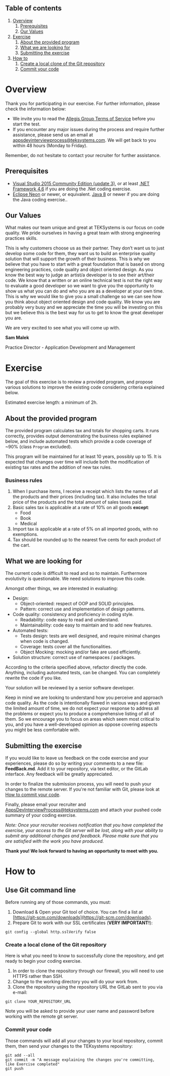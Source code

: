 ## Table of contents
1. [Overview](#overview)
	1. [Prerequisites](#prerequisites)
	1. [Our Values](#our-values)
1. [Exercise](#exercise)
	1. [About the provided program](#about-the-provided-program)
	1. [What we are looking for](#what-we-are-looking-for)
	1. [Submitting the exercise](#submitting-the-exercise)
1. [How to](#how-to)
	1. [Create a local clone of the Git repository](#create-a-local-clone-of-the-git-repository)
	1. [Commit your code](#commit-your-code)

# Overview
Thank you for participating in our exercise. For further information, please check the information below:
- We invite you to read the [Allegis Group Terms of Service](License.md) before you start the test.
- If you encounter any major issues during the process and require further assistance, please send us an email at appsdevinterviewprocess@teksystems.com. We will get back to you within 48 hours (Monday to Friday).

Remember, do not hesitate to contact your recruiter for further assistance.

## Prerequisites
- [Visual Studio 2015 Community Edition (update 3)](https://www.visualstudio.com/en-us/products/visual-studio-community-vs.aspx), or at least [.NET Framework 4.6](https://www.microsoft.com/en-us/download/details.aspx?id=48130) if you are doing the .Net coding exercise.
- [Eclipse Neon](https://www.eclipse.org/downloads/) or newer, or equivalent. [Java 8](http://www.oracle.com/technetwork/java/javase/downloads/jdk8-downloads-2133151.html) or newer if you are doing the Java coding exercise.. 

## Our Values
What makes our team unique and great at TEKSystems is our focus on code quality. We pride ourselves in having a great team with strong engineering practices skills. 

This is why customers choose us as their partner. They don’t want us to just develop some code for them, they want us to build an enterprise quality solution that will support the growth of their business. This is why we believe that you have to start with a great foundation that is based on strong engineering practices, code quality and object oriented design.
As you know the best way to judge an artist/a developer is to see their art/their code. We know that a written or an online technical test is not the right way to evaluate a good developer so we want to give you the opportunity to show us what you can do and who you are as a developer at your own time. This is why we would like to give you a small challenge so we can see how you think about object oriented design and code quality. We know you are probably very busy and we appreciate the time you will be investing on this but we believe this is the best way for us to get to know the great developer you are.

We are very excited to see what you will come up with.

**Sam Malek**

Practice Director - Application Development and Management

# Exercise
The goal of this exercise is to review a provided program, and propose various solutions to improve the existing code considering criteria explained below.

Estimated exercise length: a minimum of 2h.

## About the provided program
The provided program calculates tax and totals for shopping carts. It runs correctly, provides output demonstrating the business rules explained below, and include automated tests which provide a code coverage of ~90% (class `Program` excluded).

This program will be maintained for at least 10 years, possibly up to 15. It is expected that changes over time will include both the modification of existing tax rates and the addition of new tax rules.

### Business rules
1. When I purchase items, I receive a receipt which lists the names of all the products and their prices (including tax). It also includes the total price of the products and the total amount of sales taxes paid.
1. Basic sales tax is applicable at a rate of 10% on all goods **except**:
	* Food
	* Book
	* Medical
1. Import tax is applicable at a rate of 5% on all imported goods, with no exemptions.
1. Tax should be rounded up to the nearest five cents for each product of the cart.

## What we are looking for
The current code is difficult to read and so to maintain. Furthermore evolutivity is questionable. We need solutions to improve this code.

Amongst other things, we are interested in evaluating:
* Design: 
	* Object-oriented: respect of OOP and SOLID principles.
	* Pattern: correct use and implementation of design patterns.
* Code quality: consistency and proficiency in coding style.
	* Readability: code easy to read and understand.  
	* Maintainability: code easy to maintain and to add new features.
* Automated tests:
	* Tests design: tests are well designed, and require minimal changes when code is changed.
	* Coverage: tests cover all the functionalities.
	* Object Mocking: mocking and/or fake are used efficiently.  
* Solution structure: correct use of namespaces / packages.

According to the criteria specified above, refactor directly the code. Anything, including automated tests, can be changed. You can completely rewrite the code if you like.

Your solution will be reviewed by a senior software developer.

Keep in mind we are looking to understand how you perceive and approach code quality. As the code is intentionally flawed in various ways and given the limited amount of time, we do not expect your response to address all the problems or expect you to produce a comprehensive listing of all of them.
So we encourage you to focus on areas which seem most critical to you, and you have a well-developed opinion as oppose covering aspects you might be less comfortable with.

## Submitting the exercise
If you would like to leave us feedback on the code exercise and your experiences, please do so by writing your comments to a new file: **FeedBack.md**. Add it to your repository, via text editor, or the GitLab interface.
Any feedback will be greatly appreciated.

In order to finalize the submission process, you will need to push your changes to the remote server. If you're not familiar with Git, please look at [How to commit your code](#Commit-your-code).

Finally, please email your recruiter and [AppsDevInterviewProcess@teksystems.com](mailto:AppsDevInterviewProcess@teksystems.com?cc=<insert-recruiter-email-address-here>&subject=GitLab%20Coding%20Exercise%20Completion%20Notice&body=Hello,%0A%0AI%20have%20completed%20and%20pushed%20the%20assigned%20coding%20exercise%20on%20GitLab.%0A%0AI%20confirm%20that%20above%20pushed%20code%20summary%20is%20accurate.%20Please%20evaluate%20my%20final%20version%20of%20coding%20exercise.%0A%0ARegards, "AppsDevInterviewProcess@teksystems.com") and attach your pushed code summary of your coding exercise.

*Note:
Once your recruiter receives notification that you have completed the exercise, your access to the Git server will be lost, along with your ability to submit any additional changes and feedback.
Please make sure that you are satisfied with the work you have produced.*

**Thank you! We look forward to having an opportunity to meet with you.**

# How to
## Use Git command line
Before running any of those commands, you must:
1. Download & Open your Git tool of choice. You can find a list at [https://git-scm.com/downloads](https://git-scm.com/downloads).
1. Prepare Git to work with our SSL certificates (**VERY IMPORTANT!**):
```
git config --global http.sslVerify false
```

### Create a local clone of the Git repository
Here is what you need to know to successfully clone the repository, and get ready to begin your coding exercise.

1. In order to clone the repository through our firewall, you will need to use HTTPS rather than SSH.
1. Change to the working directory you will do your work from.
1. Clone the repository using the repository URL the GitLab sent to you via e-mail:
```
git clone YOUR_REPOSITORY_URL
```
Note you will be asked to provide your user name and password before working with the remote git server.

### Commit your code
Those commands will add all your changes to your local repository, commit them, then send your changes to the TEKsystems repository:
```
git add --all
git commit -m "A message explaining the changes you're committing, like Exercise completed"
git push
```